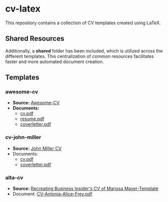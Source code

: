# cv-latex

This repository contains a collection of CV templates created using LaTeX.

## Shared Resources
Additionally, a **shared** folder has been included, which is utilized across the different templates. This centralization of common resources facilitates faster and more automated document creation.

## Templates
### awesome-cv

- **Source:** [Awesome-CV](https://github.com/posquit0/Awesome-CV)
- **Documents:**
  - [cv.pdf](./awesome-cv/cv.pdf)
  - [resume.pdf](./awesome-cv/resume.pdf)
  - [coverletter.pdf](./awesome-cv/coverletter.pdf)

### cv-john-miller

- **Source:** [John Miller CV](https://www.overleaf.com/latex/templates/john-miller-cv/djrtsjfvqmnq)
- Documents:
  - [cv.pdf](./cv-john-miller/cv.pdf)
  - [coverletter.pdf](./cv-john-miller/coverletter.pdf)

### alta-cv

- **Source:** [Recreating Business Insider's CV of Marissa Mayer-Template](https://www.overleaf.com/latex/templates/recreating-business-insiders-cv-of-marissa-mayer/gtqfpbwncfvp)
- Document: [CV-Antonia-Alice-Frey.pdf](./alta-cv/CV-Antonia-Alice-Frey.pdf)
